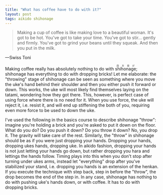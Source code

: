 ```yaml
---
title: "What has coffee have to do with it?"
layout: post
tags: aikido shihonage
---
```

<blockquote>
Making a cup of coffee is like making love to a beautiful woman. It's got to be hot. You've got to take your time. You've got to stir... gently and firmly. You've got to grind your beans until they squeak. And then you put in the milk.
</blockquote>
&mdash;Swiss Toni

Making coffee really has absolutely nothing to do with <ruby><rb>shihonage</rb><rp> (</rp><rt>四方投げ</rt><rp>)</rp></ruby>; <span xml:lang="ja">shihonage</span> has everything to do with dropping bricks! Let me elaborate: the "throwing" stage of <span xml:lang="ja">shihonage</span> can be seen as something where you move the uke's hand behind their shoulder and then you either push it forward or down. This works, the uke will most likely find themselves laying on the <span xml:lang="ja">tatami</span>, wondering how they got there. This, however, is perfect case of using force where there is no need for it. When you use force, the <span xml:lang="ja">uke</span> will reject it, i.e. resist it, and will end up stiffening the both of you, requiring even more force to be used to down the uke.

I've used the following in the basics course to describe <span xml:lang="ja">shihonage</span> "throw": imagine you're holding a brick and you're asked to put it down on the floor. What do you do? Do you push it down? Do you throw it down? No, you drop it. The gravity will take care of the rest. Similarly, the "throw" in <span xml:lang="ja">shihonage</span> should be as if you were just dropping your hands. Dropping your hands, dropping ukes hands, dropping uke. In <span xml:lang="ja">aikido</span> fashion, dropping your hands is not just letting your hands go down, but rather dropping you hara and lettings the hands follow. Timing plays into this when you don't stop after turning under <span xml:lang="ja">ukes</span> arms, instead let "everything" drop after you've stabilized your stand, i.e. dropping you hands is an extension of the <span xml:lang="ja">henkan</span>. If you execute the technique with step back, step in before the "throw", the drop becomes the end of the step in. In any case, <span xml:lang="ja">shihonage</span> has nothing to do with pushing <span xml:lang="ja">uke's</span> hands down, or with coffee. It has to do with dropping bricks.


